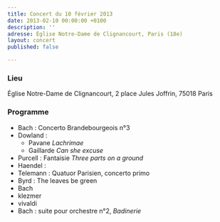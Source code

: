 ```yaml
---
title: Concert du 10 février 2013
date: 2013-02-10 00:00:00 +0100
description: ''
adresse: Église Notre-Dame de Clignancourt, Paris (18e)
layout: concert
published: false

---
```

### Lieu

Église Notre-Dame de Clignancourt, 2 place Jules Joffrin, 75018 Paris

### Programme

* Bach : Concerto Brandebourgeois n°3
* Dowland : 
  * Pavane _Lachrimae_
  * Gaillarde _Can she excuse_
* Purcell : Fantaisie _Three parts on a ground_
* Haendel :
* Telemann : Quatuor Parisien, concerto primo
* Byrd : The leaves be green
* Bach
* klezmer
* vivaldi
* Bach : suite pour orchestre n°2, _Badinerie_